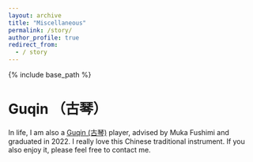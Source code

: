 ```yaml
---
layout: archive
title: "Miscellaneous"
permalink: /story/
author_profile: true
redirect_from:
  - / story
---
```


{% include base_path %}

Guqin （古琴）
======
In life, I am also a [Guqin (古琴)](https://www.bilibili.com/video/BV1Cp4y1W7mF/?vd_source=e064aa5c778fd7d6029361e1f3255d9b) player, advised by Muka Fushimi and graduated in 2022.
I really love this Chinese traditional instrument.
If you also enjoy it, please feel free to contact me.

  


